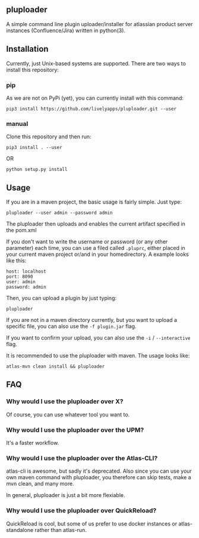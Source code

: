 ## pluploader

A simple command line plugin uploader/installer for atlassian product server 
instances (Confluence/Jira) written in python(3).

## Installation

Currently, just Unix-based systems are supported.
There are two ways to install this repository:

### pip 

As we are not on PyPi (yet), you can currently install with this command:

```
pip3 install https://github.com/livelyapps/pluploader.git --user
```

### manual

Clone this repository and then run:

```
pip3 install . --user
```

OR

```
python setup.py install
```

## Usage

If you are in a maven project, the basic usage is fairly simple. Just type:

```
pluploader --user admin --password admin
```

The pluploader then uploads and enables the current artifact specified in the 
pom.xml

If you don't want to write the username or password (or any other parameter)
each time, you can use a filed called `.pluprc`, either placed in your current
maven project or/and in your homedirectory. A example looks like this:

```
host: localhost
port: 8090
user: admin
password: admin
```

Then, you can upload a plugin by just typing:

```
pluploader
```

If you are not in a maven directory currently, but you want to upload a specific
file, you can also use the `-f plugin.jar` flag.

If you want to confirm your upload, you can also use the `-i` / 
`--interactive` flag.

It is recommended to use the pluploader with maven. The usage looks like:

```
atlas-mvn clean install && pluploader
```

## FAQ

### Why would I use the pluploader over X?

Of course, you can use whatever tool you want to. 

### Why would I use the pluploader over the UPM?

It's a faster workflow.

### Why would I use the pluploader over the Atlas-CLI?

atlas-cli is awesome, but sadly it's deprecated. Also since you can use your own
maven command with pluploader, you therefore can skip tests, make a mvn clean,
and many more.

In general, pluploader is just a bit more flexiable.

### Why would I use the pluploader over QuickReload?

QuickReload is cool, but some of us prefer to use docker instances or atlas-standalone
rather than atlas-run.
